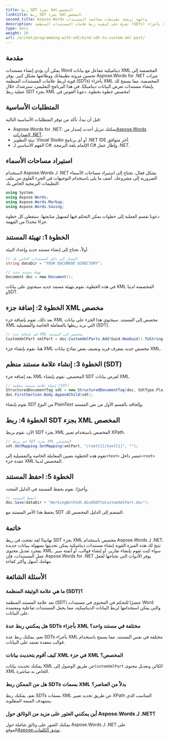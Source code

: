 ```yaml
---
title: ربط SDT بجزء Xml المخصص
linktitle: ربط SDT بجزء Xml المخصص
second_title: Aspose.Words واجهة برمجة تطبيقات معالجة المستندات
description: تعرف على كيفية ربط علامات المستندات المنظمة (SDTs) بأجزاء XML المخصصة في مستندات Word باستخدام Aspose.Words لـ .NET من خلال هذا البرنامج التعليمي خطوة بخطوة.
type: docs
weight: 10
url: /ar/net/programming-with-sdt/bind-sdt-to-custom-xml-part/
---
```

## مقدمة

يمكن أن يؤدي إنشاء مستندات Word ديناميكية تتفاعل مع بيانات XML المخصصة إلى تحسين مرونة تطبيقاتك ووظائفها بشكل كبير. يوفر Aspose.Words for .NET ميزات قوية لربط علامات المستندات المنظمة (SDTs) بأجزاء XML المخصصة، مما يسمح لك بإنشاء مستندات تعرض البيانات ديناميكيًا. في هذا البرنامج التعليمي، سنرشدك خلال عملية ربط SDT بجزء XML مخصص خطوة بخطوة. دعونا الغوص في!

## المتطلبات الأساسية

قبل أن نبدأ، تأكد من توفر المتطلبات الأساسية التالية:

-  Aspose.Words for .NET: يمكنك تنزيل أحدث إصدار من[Aspose.Words لإصدارات .NET](https://releases.aspose.com/words/net/).
- بيئة التطوير: Visual Studio أو أي برنامج .NET IDE آخر متوافق.
- الفهم الأساسي لـ C#: الإلمام بلغة البرمجة C# وإطار عمل .NET.

## استيراد مساحات الأسماء

لاستخدام Aspose.Words لـ .NET بشكل فعال، تحتاج إلى استيراد مساحات الأسماء الضرورية إلى مشروعك. أضف ما يلي باستخدام التوجيهات في الجزء العلوي من ملف التعليمات البرمجية الخاص بك:

```csharp
using System;
using Aspose.Words;
using Aspose.Words.Markup;
using Aspose.Words.Saving;
```

دعونا نقسم العملية إلى خطوات يمكن التحكم فيها لتسهيل متابعتها. ستغطي كل خطوة جزءًا محددًا من المهمة.

## الخطوة 1: تهيئة المستند

أولاً، تحتاج إلى إنشاء مستند جديد وإعداد البيئة.

```csharp
// المسار إلى دليل المستندات الخاص بك
string dataDir = "YOUR DOCUMENT DIRECTORY";

// تهيئة مستند جديد
Document doc = new Document();
```

في هذه الخطوة، نقوم بتهيئة مستند جديد سيحتوي على بيانات XML المخصصة لدينا وSDT.

## الخطوة 2: إضافة جزء XML مخصص

بعد ذلك، نقوم بإضافة جزء XML مخصص إلى المستند. سيحتوي هذا الجزء على بيانات XML التي نريد ربطها بالمعاملة الخاصة والتفضيلية (SDT).

```csharp
// قم بإضافة جزء XML مخصص إلى المستند
CustomXmlPart xmlPart = doc.CustomXmlParts.Add(Guid.NewGuid().ToString("B"), "<root><text>Hello, World!</text></root>");
```

هنا، نقوم بإنشاء جزء XML مخصص جديد بمعرف فريد ونضيف بعض نماذج بيانات XML.

## الخطوة 3: إنشاء علامة مستند منظم (SDT)

بعد إضافة جزء XML المخصص، نقوم بإنشاء SDT لعرض بيانات XML.

```csharp
// إنشاء علامة مستند منظمة (SDT)
StructuredDocumentTag sdt = new StructuredDocumentTag(doc, SdtType.PlainText, MarkupLevel.Block);
doc.FirstSection.Body.AppendChild(sdt);
```

نقوم بإنشاء SDT من النوع PlainText وإلحاقه بالقسم الأول من نص المستند.

## الخطوة 4: ربط SDT بجزء XML المخصص

الآن، نقوم بربط SDT بجزء XML المخصص باستخدام تعبير XPath.

```csharp
// قم بربط SDT بجزء XML المخصص
sdt.XmlMapping.SetMapping(xmlPart, "/root[1]/text[1]", "");
```

 تقوم هذه الخطوة بتعيين المعاملة الخاصة والتفضيلية إلى`<text>` عنصر داخل`<root>` عقدة جزء XML المخصص لدينا.

## الخطوة 5: احفظ المستند

وأخيرًا، نقوم بحفظ المستند في الدليل المحدد.

```csharp
// احفظ المستند
doc.Save(dataDir + "WorkingWithSdt.BindSDTtoCustomXmlPart.doc");
```

يحفظ هذا الأمر المستند مع SDT المنضم إلى الدليل المخصص لك.

## خاتمة

تهانينا! لقد نجحت في ربط SDT بجزء XML مخصص باستخدام Aspose.Words لـ .NET. تتيح لك هذه الميزة القوية إنشاء مستندات ديناميكية يمكن تحديثها بسهولة ببيانات جديدة بمجرد تعديل محتوى XML. سواء كنت تقوم بإنشاء تقارير، أو إنشاء قوالب، أو أتمتة سير عمل المستندات، فإن Aspose.Words for .NET يوفر الأدوات التي تحتاجها لجعل مهامك أسهل وأكثر كفاءة.

## الأسئلة الشائعة

### ما هي علامة الوثيقة المنظمة (SDT)؟
تعد علامة المستند المنظمة (SDT) عنصرًا للتحكم في المحتوى في مستندات Word والتي يمكن استخدامها لربط البيانات الديناميكية، مما يجعل المستندات تفاعلية ومعتمدة على البيانات.

### هل يمكنني ربط عدة SDTs بأجزاء XML مختلفة في مستند واحد؟
نعم، يمكنك ربط عدة SDTs بأجزاء XML مختلفة في نفس المستند، مما يسمح باستخدام قوالب معقدة تعتمد على البيانات.

### كيف أقوم بتحديث بيانات XML في جزء XML المخصص؟
 يمكنك تحديث بيانات XML عن طريق الوصول إلى`CustomXmlPart` الكائن وتعديل محتوى XML الخاص به مباشرة.

### هل من الممكن ربط SDTs بسمات XML بدلاً من العناصر؟
نعم، يمكنك ربط SDTs بسمات XML عن طريق تحديد تعبير XPath المناسب الذي يستهدف السمة المطلوبة.

### أين يمكنني العثور على مزيد من الوثائق حول Aspose.Words لـ .NET؟
 يمكنك العثور على وثائق شاملة حول Aspose.Words لـ .NET على الموقع[Aspose.توثيق الكلمات](https://reference.aspose.com/words/net/).